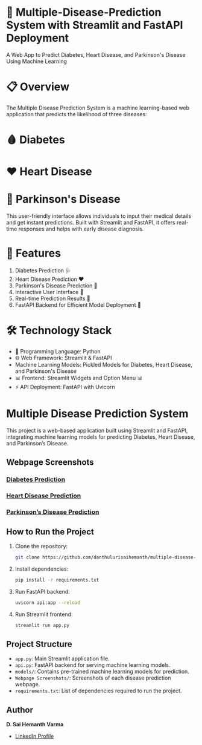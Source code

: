 # 🏥 Multiple-Disease-Prediction System with Streamlit and FastAPI Deployment
A Web App to Predict Diabetes, Heart Disease, and Parkinson's Disease Using Machine Learning

# 📋 Overview
The Multiple Disease Prediction System is a machine learning-based web application that predicts the likelihood of three diseases:

# 🩸 Diabetes
# ❤️ Heart Disease
# 🧠 Parkinson's Disease
This user-friendly interface allows individuals to input their medical details and get instant predictions. Built with Streamlit and FastAPI, it offers real-time responses and helps with early disease diagnosis.

# 🚀 Features
1. Diabetes Prediction 🩺
2. Heart Disease Prediction ❤️
3. Parkinson's Disease Prediction 🧠
4. Interactive User Interface 🎨
5. Real-time Prediction Results 🔮
6. FastAPI Backend for Efficient Model Deployment 🚀

# 🛠️ Technology Stack
- 🐍 Programming Language: Python
- 🌐 Web Framework: Streamlit & FastAPI
- Machine Learning Models: Pickled Models for Diabetes, Heart Disease, and Parkinson's Disease
- 📊 Frontend: Streamlit Widgets and Option Menu 📊
- ⚡ API Deployment: FastAPI with Uvicorn

# Multiple Disease Prediction System
This project is a web-based application built using Streamlit and FastAPI, integrating machine learning models for predicting Diabetes, Heart Disease, and Parkinson’s Disease.

## Webpage Screenshots

### [Diabetes Prediction](https://github.com/danthulurisaihemanth/multiple-disease-prediction-streamlit-app/blob/main/Webpage%20Screenshots/diabetes_page.png)

### [Heart Disease Prediction](https://github.com/danthulurisaihemanth/multiple-disease-prediction-streamlit-app/blob/main/Webpage%20Screenshots/heart_disease_page.png)

### [Parkinson’s Disease Prediction](https://github.com/danthulurisaihemanth/multiple-disease-prediction-streamlit-app/blob/main/Webpage%20Screenshots/parkinsons_page.png)

## How to Run the Project  
1. Clone the repository:  
   ```bash
   git clone https://github.com/danthulurisaihemanth/multiple-disease-prediction-streamlit-app.git
   ```

2. Install dependencies:  
   ```bash
   pip install -r requirements.txt
   ```

3. Run FastAPI backend:  
   ```bash
   uvicorn api:app --reload
   ```

4. Run Streamlit frontend:  
   ```bash
   streamlit run app.py
   ```

## Project Structure
- `app.py`: Main Streamlit application file.
- `api.py`: FastAPI backend for serving machine learning models.
- `models/`: Contains pre-trained machine learning models for prediction.
- `Webpage Screenshots/`: Screenshots of each disease prediction webpage.
- `requirements.txt`: List of dependencies required to run the project.

## Author  
**D. Sai Hemanth Varma**  
- [LinkedIn Profile](https://www.linkedin.com/in/danthuluri-saihemanth-2332a1252/)
